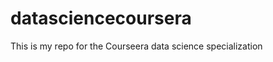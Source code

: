 datasciencecoursera
===================

This is my repo for the Courseera data science specialization

